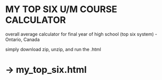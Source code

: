 # MY TOP SIX U/M COURSE CALCULATOR

overall average calculator for final year of high school (top six system) - Ontario, Canada

simply download zip, unzip, and run the .html

# -> my_top_six.html
